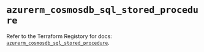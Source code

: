 # `azurerm_cosmosdb_sql_stored_procedure`

Refer to the Terraform Registory for docs: [`azurerm_cosmosdb_sql_stored_procedure`](https://www.terraform.io/docs/providers/azurerm/r/cosmosdb_sql_stored_procedure).
